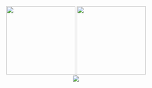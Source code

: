 <a href="https://github.com/geoe9">
    <div align="center">
        <img height="180em" src="https://github-readme-stats-three-sepia.vercel.app/api?username=geoe9&show_icons=true&theme=nord" />
        <img height="180em" src="https://github-readme-stats-three-sepia.vercel.app/api/top-langs/?username=geoe9&layout=compact&exclude_repo=github-readme-stats&theme=nord" />
    </div>
    <div align="center">
        <img src="https://github-readme-stats-three-sepia.vercel.app/api/wakatime?username=@geo9&theme=nord" />
    </div>
</a>
